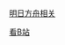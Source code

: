 
<html>
<head>
<meta charset="utf-8">
<title>验证页</title>
</head>

<body>
<strong></strong>
<a href="http://www.lxyddice.top/arknightshomework">明日方舟相关</a>
<p><p>
<a href="http://www.bilibili.com">看B站</a>
</body>
</html>
